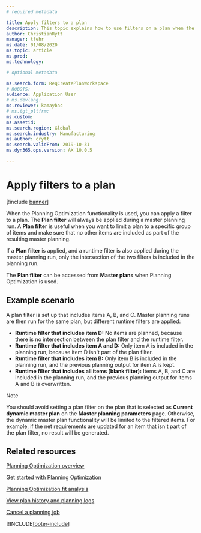 ```yaml
---
# required metadata

title: Apply filters to a plan
description: This topic explains how to use filters on a plan when the Planning Optimization functionality is used. 
author: ChristianRytt
manager: tfehr
ms.date: 01/08/2020
ms.topic: article
ms.prod: 
ms.technology: 

# optional metadata

ms.search.form: ReqCreatePlanWorkspace
# ROBOTS: 
audience: Application User
# ms.devlang: 
ms.reviewer: kamaybac
# ms.tgt_pltfrm: 
ms.custom: 
ms.assetid: 
ms.search.region: Global
ms.search.industry: Manufacturing
ms.author: crytt
ms.search.validFrom: 2019-10-31
ms.dyn365.ops.version: AX 10.0.5

---
```

# Apply filters to a plan

[!include [banner](../../includes/banner.md)]

When the Planning Optimization functionality is used, you can apply a filter to a plan. The **Plan filter** will always be applied during a master planning run. A **Plan filter** is useful when you want to limit a plan to a specific group of items and make sure that no other items are included as part of the resulting master planning.

If a **Plan filter** is applied, and a runtime filter is also applied during the master planning run, only the intersection of the two filters is included in the planning run.

The **Plan filter** can be accessed from **Master plans** when Planning Optimization is used.

## Example scenario

A plan filter is set up that includes items A, B, and C. Master planning runs are then run for the same plan, but different runtime filters are applied:

- **Runtime filter that includes item D:** No items are planned, because there is no intersection between the plan filter and the runtime filter.
- **Runtime filter that includes item A and D:** Only item A is included in the planning run, because item D isn't part of the plan filter.
- **Runtime filter that includes item B:** Only item B is included in the planning run, and the previous planning output for item A is kept.
- **Runtime filter that includes all items (blank filter):** Items A, B, and C are included in the planning run, and the previous planning output for items A and B is overwritten.

> [!NOTE]
> You should avoid setting a plan filter on the plan that is selected as **Current dynamic master plan** on the **Master planning parameters** page. Otherwise, the dynamic master plan functionality will be limited to the filtered items. For example, if the net requirements are updated for an item that isn't part of the plan filter, no result will be generated.

## Related resources

[Planning Optimization overview](planning-optimization-overview.md)

[Get started with Planning Optimization](get-started.md)

[Planning Optimization fit analysis](planning-optimization-fit-analysis.md)

[View plan history and planning logs](plan-history-logs.md)

[Cancel a planning job](cancel-planning-job.md)


[!INCLUDE[footer-include](../../../includes/footer-banner.md)]